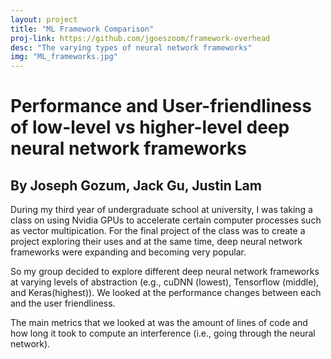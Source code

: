 ```yaml
---
layout: project
title: "ML Framework Comparison"
proj-link: https://github.com/jgoeszoom/framework-overhead
desc: "The varying types of neural network frameworks"
img: "ML_frameworks.jpg"
---
```

# Performance and User-friendliness of low-level vs higher-level deep neural network frameworks

## By Joseph Gozum, Jack Gu, Justin Lam

During my third year of undergraduate school at university, I was taking a class on using Nvidia GPUs to accelerate certain computer processes such as vector multipication. For the final project of the class was to create a project exploring their uses and at the same time, deep neural network frameworks were expanding and becoming very popular. 

So my group decided to explore different deep neural network frameworks at varying levels of abstraction (e.g., cuDNN (lowest), Tensorflow (middle), and Keras(highest)). We looked at the performance changes between each and the user friendliness. 

The main metrics that we looked at was the amount of lines of code and how long it took to compute an interference (i.e., going through the neural network). 

<!--[obicit](http://ceratis.com/mihi.html)--> 
